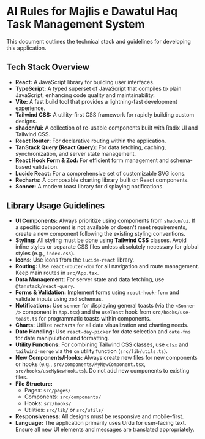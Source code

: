 # AI Rules for Majlis e Dawatul Haq Task Management System

This document outlines the technical stack and guidelines for developing this application.

## Tech Stack Overview

*   **React:** A JavaScript library for building user interfaces.
*   **TypeScript:** A typed superset of JavaScript that compiles to plain JavaScript, enhancing code quality and maintainability.
*   **Vite:** A fast build tool that provides a lightning-fast development experience.
*   **Tailwind CSS:** A utility-first CSS framework for rapidly building custom designs.
*   **shadcn/ui:** A collection of re-usable components built with Radix UI and Tailwind CSS.
*   **React Router:** For declarative routing within the application.
*   **TanStack Query (React Query):** For data fetching, caching, synchronization, and server state management.
*   **React Hook Form & Zod:** For efficient form management and schema-based validation.
*   **Lucide React:** For a comprehensive set of customizable SVG icons.
*   **Recharts:** A composable charting library built on React components.
*   **Sonner:** A modern toast library for displaying notifications.

## Library Usage Guidelines

*   **UI Components:** Always prioritize using components from `shadcn/ui`. If a specific component is not available or doesn't meet requirements, create a new component following the existing styling conventions.
*   **Styling:** All styling must be done using **Tailwind CSS** classes. Avoid inline styles or separate CSS files unless absolutely necessary for global styles (e.g., `index.css`).
*   **Icons:** Use icons from the `lucide-react` library.
*   **Routing:** Use `react-router-dom` for all navigation and route management. Keep main routes in `src/App.tsx`.
*   **Data Management:** For server state and data fetching, use `@tanstack/react-query`.
*   **Forms & Validation:** Implement forms using `react-hook-form` and validate inputs using `zod` schemas.
*   **Notifications:** Use `sonner` for displaying general toasts (via the `<Sonner />` component in `App.tsx`) and the `useToast` hook from `src/hooks/use-toast.ts` for programmatic toasts within components.
*   **Charts:** Utilize `recharts` for all data visualization and charting needs.
*   **Date Handling:** Use `react-day-picker` for date selection and `date-fns` for date manipulation and formatting.
*   **Utility Functions:** For combining Tailwind CSS classes, use `clsx` and `tailwind-merge` via the `cn` utility function (`src/lib/utils.ts`).
*   **New Components/Hooks:** Always create new files for new components or hooks (e.g., `src/components/MyNewComponent.tsx`, `src/hooks/useMyNewHook.ts`). Do not add new components to existing files.
*   **File Structure:**
    *   Pages: `src/pages/`
    *   Components: `src/components/`
    *   Hooks: `src/hooks/`
    *   Utilities: `src/lib/` or `src/utils/`
*   **Responsiveness:** All designs must be responsive and mobile-first.
*   **Language:** The application primarily uses Urdu for user-facing text. Ensure all new UI elements and messages are translated appropriately.